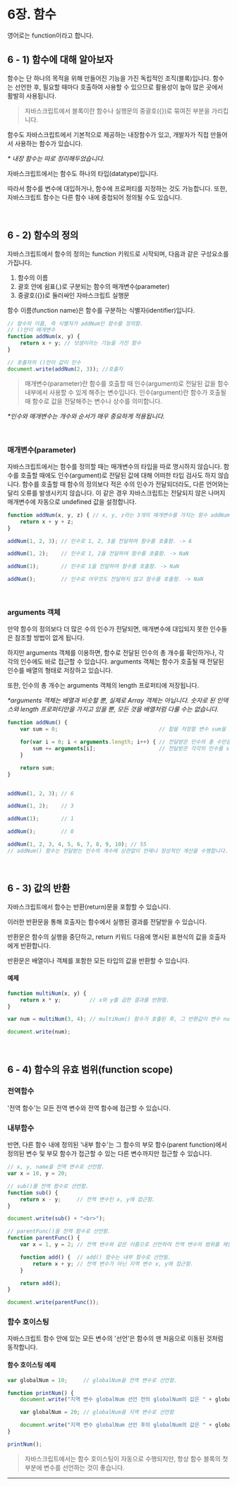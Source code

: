# 6장. 함수

영어로는 function이라고 합니다.

## 6 - 1) 함수에 대해 알아보자

함수는 단 하나의 목적을 위해 만들어진 기능을 가진 독립적인 조직(블록)입니다. 
함수는 선언한 후, 필요할 때마다 호출하여 사용할 수 있으므로 활용성이 높아 많은 곳에서 활발히 사용됩니다.

>자바스크립트에서 블록이란 함수나 실행문의 중괄호({})로 묶여진 부분을 가리킵니다.

함수도 자바스크립트에서 기본적으로 제공하는 내장함수가 있고, 개발자가 직접 만들어서 사용하는 함수가 있습니다.

_* 내장 함수는 따로 정리해두었습니다._

자바스크립트에서는 함수도 하나의 타입(datatype)입니다.

따라서 함수를 변수에 대입하거나, 함수에 프로퍼티를 지정하는 것도 가능합니다.
또한, 자바스크립트 함수는 다른 함수 내에 중첩되어 정의될 수도 있습니다.

<br/>

## 6 - 2) 함수의 정의

자바스크립트에서 함수의 정의는 function 키워드로 시작되며, 다음과 같은 구성요소를 가집니다.

1. 함수의 이름
2. 괄호 안에 쉼표(,)로 구분되는 함수의 매개변수(parameter)
3. 중괄호({})로 둘러싸인 자바스크립트 실행문

함수 이름(function name)은 함수를 구분하는 식별자(identifier)입니다.

```JAVASCRIPT
// 함수의 이름, 즉 식별자가 addNum인 함수를 정의함.
// ()안이 매개변수
function addNum(x, y) {
    return x + y; // 덧셈이라는 기능을 가진 함수
}

// 호출자의 ()안이 값이 인수
document.write(addNum(2, 3)); //호출자
```

>매개변수(parameter)란 함수를 호출할 때 인수(argument)로 전달된 값을 함수 내부에서 사용할 수 있게 해주는 변수입니다.
인수(argument)란 함수가 호출될 때 함수로 값을 전달해주는 변수나 상수를 의미합니다.

_*인수와 매개변수는 개수와 순서가 매우 중요하게 적용됩니다._

<br/>

### 매개변수(parameter)

자바스크립트에서는 함수를 정의할 때는 매개변수의 타입을 따로 명시하지 않습니다.
함수를 호출할 때에도 인수(argument)로 전달된 값에 대해 어떠한 타입 검사도 하지 않습니다.
함수를 호출할 때 함수의 정의보다 적은 수의 인수가 전달되더라도, 다른 언어와는 달리 오류를 발생시키지 않습니다.
이 같은 경우 자바스크립트는 전달되지 않은 나머지 매개변수에 자동으로 undefined 값을 설정합니다.

```JAVASCRIPT
function addNum(x, y, z) { // x, y, z라는 3개의 매개변수를 가지는 함수 addNum()을 정의함.
    return x + y + z;
}

addNum(1, 2, 3); // 인수로 1, 2, 3을 전달하여 함수를 호출함. -> 6

addNum(1, 2);    // 인수로 1, 2을 전달하여 함수를 호출함. -> NaN

addNum(1);       // 인수로 1을 전달하여 함수를 호출함. -> NaN

addNum();        // 인수로 아무것도 전달하지 않고 함수를 호출함. -> NaN
```

<br/>

### arguments 객체

만약 함수의 정의보다 더 많은 수의 인수가 전달되면, 매개변수에 대입되지 못한 인수들은 참조할 방법이 없게 됩니다.

하지만 arguments 객체를 이용하면, 함수로 전달된 인수의 총 개수를 확인하거나, 각각의 인수에도 바로 접근할 수 있습니다.
arguments 객체는 함수가 호출될 때 전달된 인수를 배열의 형태로 저장하고 있습니다.

또한, 인수의 총 개수는 arguments 객체의 length 프로퍼티에 저장됩니다.

_*arguments 객체는 배열과 비슷할 뿐, 실제로 Array 객체는 아닙니다. 
숫자로 된 인덱스와 length 프로퍼티만을 가지고 있을 뿐, 모든 것을 배열처럼 다룰 수는 없습니다._

```JAVASCRIPT
function addNum() {
    var sum = 0;                                // 합을 저장할 변수 sum을 선언함.

    for(var i = 0; i < arguments.length; i++) { // 전달받은 인수의 총 수만큼 반복함.
        sum += arguments[i];                    // 전달받은 각각의 인수를 sum에 더함.
    }

    return sum;
}


addNum(1, 2, 3); // 6

addNum(1, 2);    // 3

addNum(1);       // 1

addNum();        // 0

addNum(1, 2, 3, 4, 5, 6, 7, 8, 9, 10); // 55 
// addNum() 함수는 전달받는 인수의 개수에 상관없이 언제나 정상적인 계산을 수행합니다.
```

<br/>

## 6 - 3) 값의 반환

자바스크립트에서 함수는 반환(return)문을 포함할 수 있습니다.

이러한 반환문을 통해 호출자는 함수에서 실행된 결과를 전달받을 수 있습니다.

반환문은 함수의 실행을 중단하고, return 키워드 다음에 명시된 표현식의 값을 호출자에게 반환합니다.

반환문은 배열이나 객체를 포함한 모든 타입의 값을 반환할 수 있습니다.

#### 예제 
```JAVASCRIPT
function multiNum(x, y) {
    return x * y;         // x와 y를 곱한 결과를 반환함.
}

var num = multiNum(3, 4); // multiNum() 함수가 호출된 후, 그 반환값이 변수 num에 저장됨.

document.write(num);
```

<br/>

## 6 - 4) 함수의 유효 범위(function scope)

### 전역함수

'전역 함수'는 모든 전역 변수와 전역 함수에 접근할 수 있습니다.

### 내부함수

반면, 다른 함수 내에 정의된 '내부 함수'는 그 함수의 부모 함수(parent function)에서 정의된 변수 및 부모 함수가 접근할 수 있는 다른 변수까지만 접근할 수 있습니다.

```JAVASCRIPT
// x, y, name을 전역 변수로 선언함.
var x = 10, y = 20;

// sub()를 전역 함수로 선언함.
function sub() {
    return x - y;     // 전역 변수인 x, y에 접근함.
}

document.write(sub() + "<br>");

// parentFunc()을 전역 함수로 선언함.
function parentFunc() {
    var x = 1, y = 2; // 전역 변수와 같은 이름으로 선언하여 전역 변수의 범위를 제한함.

    function add() {  // add() 함수는 내부 함수로 선언됨.
        return x + y; // 전역 변수가 아닌 지역 변수 x, y에 접근함.
    }

    return add();
}

document.write(parentFunc());
```

### 함수 호이스팅

자바스크립트 함수 안에 있는 모든 변수의 '선언'은 함수의 맨 처음으로 이동된 것처럼 동작합니다.

#### 함수 호이스팅 예제
```JAVASCRIPT
var globalNum = 10;     // globalNum을 전역 변수로 선언함.

function printNum() {
    document.write("지역 변수 globalNum 선언 전의 globalNum의 값은 " + globalNum + "입니다.<br>"); //둘의 값이 서로 다를까?

    var globalNum = 20; // globalNum을 지역 변수로 선언함

    document.write("지역 변수 globalNum 선언 후의 globalNum의 값은 " + globalNum + "입니다.<br>"); //둘의 값이 서로 같을까?
}

printNum();
```

>자바스크립트에서는 함수 호이스팅이 자동으로 수행되지만, 항상 함수 블록의 첫 부분에 변수를 선언하는 것이 좋습니다.

***
